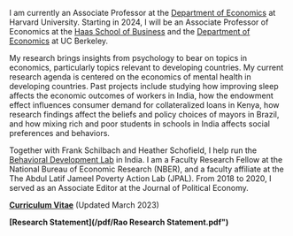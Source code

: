 I am currently an Associate Professor at the [Department of Economics](http://economics.harvard.edu/) at Harvard University. Starting in 2024, I will be an Associate Professor of Economics at the [Haas School of Business](https://haas.berkeley.edu/) and the [Department of Economics](https://www.econ.berkeley.edu/) at UC Berkeley.

My research brings insights from psychology to bear on topics in economics, particularly topics relevant to developing countries. My current research agenda is centered on the economics of mental health in developing countries. Past projects include studying how improving sleep affects the economic outcomes of workers in India, how the endowment effect influences consumer demand for collateralized loans in Kenya, how research findings affect the beliefs and policy choices of mayors in Brazil, and how mixing rich and poor students in schools in India affects social preferences and behaviors.

Together with Frank Schilbach and Heather Schofield, I help run the [Behavioral Development Lab](https://behavioraldevlab.org/index.html) in India. I am a Faculty Research Fellow at the National Bureau of Economic Research (NBER), and a faculty affiliate at the The Abdul Latif Jameel Poverty Action Lab (JPAL). From 2018 to 2020, I served as an Associate Editor at the Journal of Political Economy.

__[Curriculum Vitae](/pdf/Mun_CV.pdf")__ (Updated March 2023)

__[Research Statement](/pdf/Rao Research Statement.pdf")__ 
